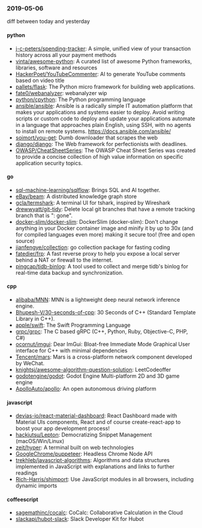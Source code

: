 ### 2019-05-06
diff between today and yesterday

#### python
* [j-c-peters/spending-tracker](https://github.com/j-c-peters/spending-tracker): A simple, unified view of your transaction history across all your payment methods
* [vinta/awesome-python](https://github.com/vinta/awesome-python): A curated list of awesome Python frameworks, libraries, software and resources
* [HackerPoet/YouTubeCommenter](https://github.com/HackerPoet/YouTubeCommenter): AI to generate YouTube comments based on video title
* [pallets/flask](https://github.com/pallets/flask): The Python micro framework for building web applications.
* [fate0/webanalyzer](https://github.com/fate0/webanalyzer): webanalyzer wip
* [python/cpython](https://github.com/python/cpython): The Python programming language
* [ansible/ansible](https://github.com/ansible/ansible): Ansible is a radically simple IT automation platform that makes your applications and systems easier to deploy. Avoid writing scripts or custom code to deploy and update your applications  automate in a language that approaches plain English, using SSH, with no agents to install on remote systems. https://docs.ansible.com/ansible/
* [soimort/you-get](https://github.com/soimort/you-get):  Dumb downloader that scrapes the web
* [django/django](https://github.com/django/django): The Web framework for perfectionists with deadlines.
* [OWASP/CheatSheetSeries](https://github.com/OWASP/CheatSheetSeries): The OWASP Cheat Sheet Series was created to provide a concise collection of high value information on specific application security topics.

#### go
* [sql-machine-learning/sqlflow](https://github.com/sql-machine-learning/sqlflow): Brings SQL and AI together.
* [eBay/beam](https://github.com/eBay/beam): A distributed knowledge graph store
* [gcla/termshark](https://github.com/gcla/termshark): A terminal UI for tshark, inspired by Wireshark
* [drewwyatt/git-tidy](https://github.com/drewwyatt/git-tidy): Delete local git branches that have a remote tracking branch that is ": gone".
* [docker-slim/docker-slim](https://github.com/docker-slim/docker-slim): DockerSlim (docker-slim): Don't change anything in your Docker container image and minify it by up to 30x (and for compiled languages even more) making it secure too! (free and open source)
* [jianfengye/collection](https://github.com/jianfengye/collection): go collection package for fasting coding
* [fatedier/frp](https://github.com/fatedier/frp): A fast reverse proxy to help you expose a local server behind a NAT or firewall to the internet.
* [pingcap/tidb-binlog](https://github.com/pingcap/tidb-binlog): A tool used to collect and merge tidb's binlog for real-time data backup and synchronization.

#### cpp
* [alibaba/MNN](https://github.com/alibaba/MNN): MNN is a lightweight deep neural network inference engine.
* [Bhupesh-V/30-seconds-of-cpp](https://github.com/Bhupesh-V/30-seconds-of-cpp): 30 Seconds of C++ (Standard Template Library in C++).
* [apple/swift](https://github.com/apple/swift): The Swift Programming Language
* [grpc/grpc](https://github.com/grpc/grpc): The C based gRPC (C++, Python, Ruby, Objective-C, PHP, C#)
* [ocornut/imgui](https://github.com/ocornut/imgui): Dear ImGui: Bloat-free Immediate Mode Graphical User interface for C++ with minimal dependencies
* [Tencent/mars](https://github.com/Tencent/mars): Mars is a cross-platform network component developed by WeChat.
* [knightsj/awesome-algorithm-question-solution](https://github.com/knightsj/awesome-algorithm-question-solution): LeetCodeoffer
* [godotengine/godot](https://github.com/godotengine/godot): Godot Engine  Multi-platform 2D and 3D game engine
* [ApolloAuto/apollo](https://github.com/ApolloAuto/apollo): An open autonomous driving platform

#### javascript
* [devias-io/react-material-dashboard](https://github.com/devias-io/react-material-dashboard): React Dashboard made with Material UIs components, React and of course create-react-app to boost your app development process!
* [hackjutsu/Lepton](https://github.com/hackjutsu/Lepton):  Democratizing Snippet Management (macOS/Win/Linux)
* [zeit/hyper](https://github.com/zeit/hyper): A terminal built on web technologies
* [GoogleChrome/puppeteer](https://github.com/GoogleChrome/puppeteer): Headless Chrome Node API
* [trekhleb/javascript-algorithms](https://github.com/trekhleb/javascript-algorithms):  Algorithms and data structures implemented in JavaScript with explanations and links to further readings
* [Rich-Harris/shimport](https://github.com/Rich-Harris/shimport): Use JavaScript modules in all browsers, including dynamic imports

#### coffeescript
* [sagemathinc/cocalc](https://github.com/sagemathinc/cocalc): CoCalc: Collaborative Calculation in the Cloud
* [slackapi/hubot-slack](https://github.com/slackapi/hubot-slack): Slack Developer Kit for Hubot
